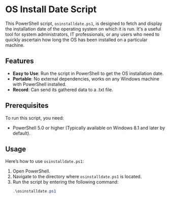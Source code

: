 # OS Install Date Script

This PowerShell script, `osinstalldate.ps1`, is designed to fetch and display the installation date of the operating system on which it is run. It's a useful tool for system administrators, IT professionals, or any users who need to quickly ascertain how long the OS has been installed on a particular machine.

## Features

- **Easy to Use**: Run the script in PowerShell to get the OS installation date.
- **Portable**: No external dependencies, works on any Windows machine with PowerShell installed.
- **Record**: Can send its gathered data to a .txt file.

## Prerequisites

To run this script, you need:
- PowerShell 5.0 or higher (Typically available on Windows 8.1 and later by default).

## Usage

Here’s how to use `osinstalldate.ps1`:

1. Open PowerShell.
2. Navigate to the directory where `osinstalldate.ps1` is located.
3. Run the script by entering the following command:
   ```powershell
   .\osinstalldate.ps1
